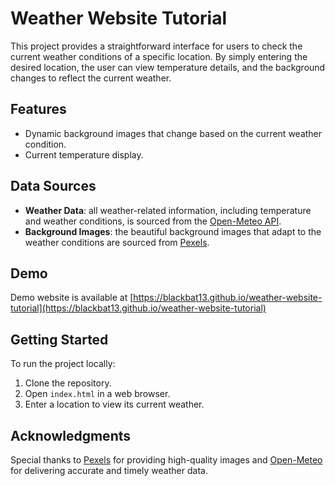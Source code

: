# Weather Website Tutorial

This project provides a straightforward interface for users to check the current weather conditions of a specific location. By simply entering the desired location, the user can view temperature details, and the background changes to reflect the current weather.

## Features

- Dynamic background images that change based on the current weather condition.
- Current temperature display.

## Data Sources

- **Weather Data**: all weather-related information, including temperature and weather conditions, is sourced from the [Open-Meteo API](https://open-meteo.com).
- **Background Images**: the beautiful background images that adapt to the weather conditions are sourced from [Pexels](https://www.pexels.com).

## Demo

Demo website is available at [https://blackbat13.github.io/weather-website-tutorial](https://blackbat13.github.io/weather-website-tutorial) 

## Getting Started

To run the project locally:
1. Clone the repository.
2. Open `index.html` in a web browser.
3. Enter a location to view its current weather.

## Acknowledgments

Special thanks to [Pexels](https://www.pexels.com) for providing high-quality images and [Open-Meteo](https://open-meteo.com) for delivering accurate and timely weather data.
